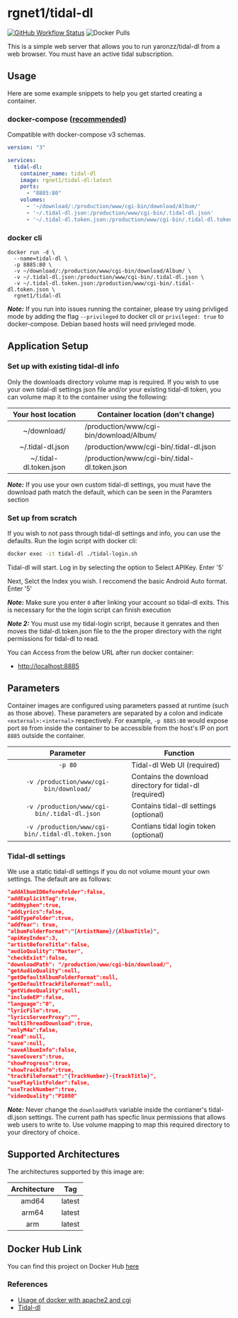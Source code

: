 # rgnet1/tidal-dl
[![GitHub Workflow Status](https://github.com/docker/buildx/workflows/build/badge.svg)](https://img.shields.io/github/workflow/status/rgnet1/tidal-dl/Build)
![Docker Pulls](https://img.shields.io/docker/pulls/rgnet1/tidal-dl)

This is a simple web server that allows you to run yaronzz/tidal-dl
from a web browser. You must have an active tidal subscription.

## Usage
Here are some example snippets to help you get started creating a container.
### docker-compose ([recommended](https://docs.linuxserver.io/general/docker-compose))

Compatible with docker-compose v3 schemas.

```yaml
version: "3"

services:
  tidal-dl:
    container_name: tidal-dl
    image: rgnet1/tidal-dl:latest
    ports:
      - "8885:80"
    volumes:
      - '~/download/:/production/www/cgi-bin/download/Album/'
      - '~/.tidal-dl.json:/production/www/cgi-bin/.tidal-dl.json'
      - '~/.tidal-dl.token.json:/production/www/cgi-bin/.tidal-dl.token.json'

```

### docker cli

```
docker run -d \
  --name=tidal-dl \
  -p 8885:80 \
  -v ~/download/:/production/www/cgi-bin/download/Album/ \
  -v ~/.tidal-dl.json:/production/www/cgi-bin/.tidal-dl.json \
  -v ~/.tidal-dl.token.json:/production/www/cgi-bin/.tidal-dl.token.json \
  rgnet1/tidal-dl

```
**_Note:_** If you run into issues running the container, please try using
privliged mode by adding the flag ```--privileged``` to docker cli or 
```privileged: true``` to docker-compose. Debian based hosts will need privleged mode.

## Application Setup
### Set up with existing tidal-dl info
Only the downloads directory volume map is required. If you wish to use your own
tidal-dl settings json file and/or your existing tidal-dl token, you can volume
map it to the container using the following:

| Your host location | Container location (don't change) |
| :----: | --- |
| ~/download/  | /production/www/cgi-bin/download/Album/ |
| ~/.tidal-dl.json | /production/www/cgi-bin/.tidal-dl.json |
| ~/.tidal-dl.token.json  | /production/www/cgi-bin/.tidal-dl.token.json |


**_Note:_** If you use your own custom tidal-dl settings, you must have the download path
match the default, which can be seen in the Paramters section

### Set up from scratch
If you wish to not pass through tidal-dl settings and info, you can use the
defaults. Run the login script with docker cli:
```bash
docker exec -it tidal-dl ./tidal-login.sh
```
Tidal-dl will start. Log in by selecting the option to Select APIKey. Enter '5'

Next, Selct the Index you wish. I reccomend the basic Android Auto format. Enter '5'

**_Note:_** Make sure you enter ```0``` after linking your account so tidal-dl exits. This is necessary for the
the login script can finish execution

**_Note 2:_** You must use my tidal-login script, because it genrates and then moves the tidal-dl.token.json file to the the proper directory with the
right permissions for tidal-dl to read.



You can Access from the below URL after run docker container:  

* [http://localhost:8885](http://localhost:8885)

## Parameters

Container images are configured using parameters passed at runtime (such as those above). These parameters are separated by a colon and indicate `<external>:<internal>` respectively. For example, `-p 8885:80` would expose port `80` from inside the container to be accessible from the host's IP on port `8885` outside the container.


| Parameter | Function |
| :----: | --- |
| `-p 80` | Tidal-dl Web UI (required)|
| `-v /production/www/cgi-bin/download/` | Contains the download directory for tidal-dl (required)|
| `-v /production/www/cgi-bin/.tidal-dl.json` | Contains tidal-dl settings (optional) |
| `-v /production/www/cgi-bin/.tidal-dl.token.json` | Contians tidal login token (optional)|



### Tidal-dl settings
We use a static tidal-dl settings if you do not volume mount your own settings. The default are as follows:
```json
"addAlbumIDBeforeFolder":false,
"addExplicitTag":true,
"addHyphen":true,
"addLyrics":false,
"addTypeFolder":true,
"addYear": true,
"albumFolderFormat":"{ArtistName}/{AlbumTitle}",
"apiKeyIndex":3,
"artistBeforeTitle":false,
"audioQuality":"Master",
"checkExist":false,
"downloadPath": "/production/www/cgi-bin/download/",
"getAudioQuality":null,
"getDefaultAlbumFolderFormat":null,
"getDefaultTrackFileFormat":null,
"getVideoQuality":null,
"includeEP":false,
"language":"0",
"lyricFile":true,
"lyricsServerProxy":"",
"multiThreadDownload":true,
"onlyM4a":false,
"read":null,
"save":null,
"saveAlbumInfo":false,
"saveCovers":true,
"showProgress":true,
"showTrackInfo":true,
"trackFileFormat":"{TrackNumber}-{TrackTitle}",
"usePlaylistFolder":false,
"useTrackNumber":true,
"videoQuality":"P1080"
```
**_Note:_** Never change the `downloadPath` variable inside the contianer's tidal-dl.json settings. The current path has specfic linux permissions that allows web users to write to.
Use volume mapping to map this required directory to your
directory of choice.


## Supported Architectures
The architectures supported by this image are:

| Architecture | Tag |
| :----: | --- |
| amd64 | latest |
| arm64  | latest |
| arm  | latest |

## Docker Hub Link
You can find this project on Docker Hub [here](https://hub.docker.com/repository/docker/rgnet1/tidal-dl)

### References
* [Usage of docker with apache2 and cgi](https://github.com/pyohei/docker-cgi-python)
* [Tidal-dl](https://github.com/yaronzz/Tidal-Media-Downloader)
